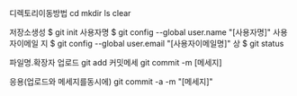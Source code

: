 디렉토리이동방법
cd 
mkdir 
ls
clear


저장소생성
$ git init
사용자명
$ git config --global user.name "[사용자명]"
사용자이메일 지
$ git config --global user.email "[사용자이메일명]"
상
$ git status

파일명.확장자 업로드
git add 
커밋메세
git commit -m [메세지]

응용(업로드와 메세지를동시에)
git commit -a -m "[메세지]"

